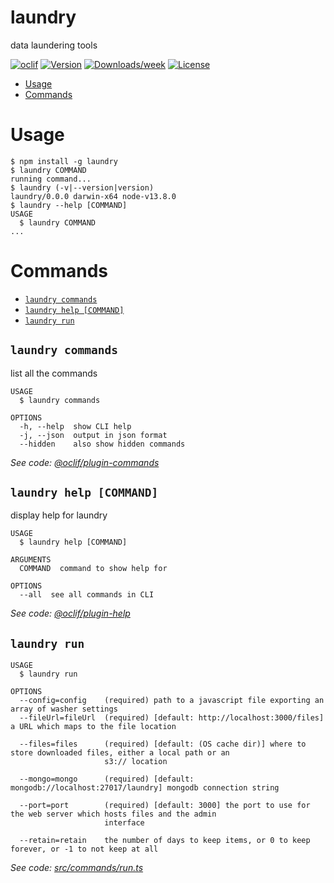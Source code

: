 laundry
=======

data laundering tools

[![oclif](https://img.shields.io/badge/cli-oclif-brightgreen.svg)](https://oclif.io)
[![Version](https://img.shields.io/npm/v/laundry.svg)](https://npmjs.org/package/laundry)
[![Downloads/week](https://img.shields.io/npm/dw/laundry.svg)](https://npmjs.org/package/laundry)
[![License](https://img.shields.io/npm/l/laundry.svg)](https://github.com/endquote/laundryd/blob/master/package.json)

<!-- toc -->
* [Usage](#usage)
* [Commands](#commands)
<!-- tocstop -->
# Usage
<!-- usage -->
```sh-session
$ npm install -g laundry
$ laundry COMMAND
running command...
$ laundry (-v|--version|version)
laundry/0.0.0 darwin-x64 node-v13.8.0
$ laundry --help [COMMAND]
USAGE
  $ laundry COMMAND
...
```
<!-- usagestop -->
# Commands
<!-- commands -->
* [`laundry commands`](#laundry-commands)
* [`laundry help [COMMAND]`](#laundry-help-command)
* [`laundry run`](#laundry-run)

## `laundry commands`

list all the commands

```
USAGE
  $ laundry commands

OPTIONS
  -h, --help  show CLI help
  -j, --json  output in json format
  --hidden    also show hidden commands
```

_See code: [@oclif/plugin-commands](https://github.com/oclif/plugin-commands/blob/v1.2.3/src/commands/commands.ts)_

## `laundry help [COMMAND]`

display help for laundry

```
USAGE
  $ laundry help [COMMAND]

ARGUMENTS
  COMMAND  command to show help for

OPTIONS
  --all  see all commands in CLI
```

_See code: [@oclif/plugin-help](https://github.com/oclif/plugin-help/blob/v2.2.3/src/commands/help.ts)_

## `laundry run`

```
USAGE
  $ laundry run

OPTIONS
  --config=config    (required) path to a javascript file exporting an array of washer settings
  --fileUrl=fileUrl  (required) [default: http://localhost:3000/files] a URL which maps to the file location

  --files=files      (required) [default: (OS cache dir)] where to store downloaded files, either a local path or an
                     s3:// location

  --mongo=mongo      (required) [default: mongodb://localhost:27017/laundry] mongodb connection string

  --port=port        (required) [default: 3000] the port to use for the web server which hosts files and the admin
                     interface

  --retain=retain    the number of days to keep items, or 0 to keep forever, or -1 to not keep at all
```

_See code: [src/commands/run.ts](https://github.com/endquote/laundryd/blob/master/src/commands/run.ts)_
<!-- commandsstop -->
